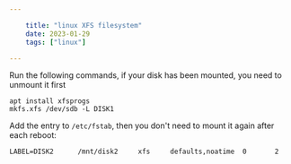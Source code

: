 ```yaml
---

    title: "linux XFS filesystem"
    date: 2023-01-29
    tags: ["linux"]

---
```


Run the following commands, if your disk has been mounted, you need to unmount it first  
```shell
apt install xfsprogs
mkfs.xfs /dev/sdb -L DISK1
```

Add the entry to `/etc/fstab`, then you don't need to mount it again after each reboot:    
```
LABEL=DISK2      /mnt/disk2     xfs     defaults,noatime  0       2
```